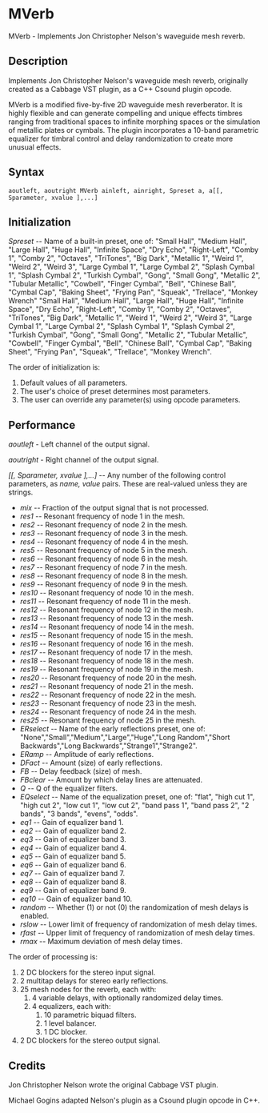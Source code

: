 # MVerb

MVerb - Implements Jon Christopher Nelson's waveguide mesh reverb.
 
## Description

Implements Jon Christopher Nelson's waveguide mesh reverb, originally created 
as a Cabbage VST plugin, as a C++ Csound plugin opcode.

MVerb is a modified five-by-five 2D waveguide mesh reverberator. It is highly 
flexible and can generate compelling and unique effects timbres ranging from 
traditional spaces to infinite morphing spaces or the simulation of metallic 
plates or cymbals. The plugin incorporates a 10-band parametric equalizer for 
timbral control and delay randomization to create more unusual effects.

## Syntax
```
aoutleft, aoutright MVerb ainleft, ainright, Spreset a, a[[, Sparameter, xvalue ],...]
```
## Initialization

*Spreset* -- Name of a built-in preset, one of: "Small Hall", "Medium Hall", "Large Hall", "Huge Hall", "Infinite Space", "Dry Echo", "Right-Left", "Comby 1", "Comby 2", "Octaves", "TriTones", "Big Dark", "Metallic 1", "Weird 1", "Weird 2", "Weird 3", "Large Cymbal 1", "Large Cymbal 2", "Splash Cymbal 1", "Splash Cymbal 2", "Turkish Cymbal", "Gong", "Small Gong", "Metallic 2", "Tubular Metallic", "Cowbell", "Finger Cymbal", "Bell", "Chinese Ball", "Cymbal Cap", "Baking Sheet", "Frying Pan", "Squeak", "Trellace", "Monkey Wrench"
"Small Hall", "Medium Hall", "Large Hall", "Huge Hall", "Infinite Space", "Dry Echo", "Right-Left", "Comby 1", "Comby 2", "Octaves", "TriTones", "Big Dark", "Metallic 1", "Weird 1", "Weird 2", "Weird 3", "Large Cymbal 1", "Large Cymbal 2", "Splash Cymbal 1", "Splash Cymbal 2", "Turkish Cymbal", "Gong", "Small Gong", "Metallic 2", "Tubular Metallic", "Cowbell", "Finger Cymbal", "Bell", "Chinese Ball", "Cymbal Cap", "Baking Sheet", "Frying Pan", "Squeak", "Trellace", "Monkey Wrench".

The order of initialization is:

1. Default values of all parameters.
2. The user's choice of preset determines most parameters.
3. The user can override any parameter(s) using opcode parameters.

## Performance

*aoutleft* - Left channel of the output signal.

*aoutright* - Right channel of the output signal.

*[[, Sparameter, xvalue ],...]* -- Any number of the following control 
parameters, as *name, value* pairs. These are real-valued unless they are 
strings.

- *mix* -- Fraction of the output signal that is not processed.
- *res1* -- Resonant frequency of node 1 in the mesh.
- *res2* -- Resonant frequency of node 2 in the mesh.
- *res3* -- Resonant frequency of node 3 in the mesh.
- *res4* -- Resonant frequency of node 4 in the mesh.
- *res5* -- Resonant frequency of node 5 in the mesh.
- *res6* -- Resonant frequency of node 6 in the mesh.
- *res7* -- Resonant frequency of node 7 in the mesh.
- *res8* -- Resonant frequency of node 8 in the mesh.
- *res9* -- Resonant frequency of node 9 in the mesh.
- *res10* -- Resonant frequency of node 10 in the mesh.
- *res11* -- Resonant frequency of node 11 in the mesh.
- *res12* -- Resonant frequency of node 12 in the mesh.
- *res13* -- Resonant frequency of node 13 in the mesh.
- *res14* -- Resonant frequency of node 14 in the mesh.
- *res15* -- Resonant frequency of node 15 in the mesh.
- *res16* -- Resonant frequency of node 16 in the mesh.
- *res17* -- Resonant frequency of node 17 in the mesh.
- *res18* -- Resonant frequency of node 18 in the mesh.
- *res19* -- Resonant frequency of node 19 in the mesh.
- *res20* -- Resonant frequency of node 20 in the mesh.
- *res21* -- Resonant frequency of node 21 in the mesh.
- *res22* -- Resonant frequency of node 22 in the mesh.
- *res23* -- Resonant frequency of node 23 in the mesh.
- *res24* -- Resonant frequency of node 24 in the mesh.
- *res25* -- Resonant frequency of node 25 in the mesh.
- *ERselect* -- Name of the early reflections preset, one of: "None","Small","Medium","Large","Huge","Long Random","Short Backwards","Long Backwards","Strange1","Strange2".
- *ERamp* -- Amplitude of early reflections.
- *DFact* -- Amount (size) of early reflections.
- *FB* -- Delay feedback (size) of mesh.
- *FBclear* -- Amount by which delay lines are attenuated.
- *Q* -- Q of the equalizer filters.
- *EQselect* -- Name of the equalization preset, one of: "flat", "high cut 1", "high cut 2", "low cut 1", "low cut 2", "band pass 1", "band pass 2", "2 bands", "3 bands", "evens", "odds".
- *eq1* -- Gain of equalizer band 1.
- *eq2* -- Gain of equalizer band 2.
- *eq3* -- Gain of equalizer band 3.
- *eq4* -- Gain of equalizer band 4.
- *eq5* -- Gain of equalizer band 5.
- *eq6* -- Gain of equalizer band 6.
- *eq7* -- Gain of equalizer band 7.
- *eq8* -- Gain of equalizer band 8.
- *eq9* -- Gain of equalizer band 9.
- *eq10* -- Gain of equalizer band 10.
- *random* -- Whether (1) or not (0) the randomization of mesh delays is enabled.
- *rslow* -- Lower limit of frequency of randomization of mesh delay times.
- *rfast* -- Upper limit of frequency of randomization of mesh delay times.
- *rmax* -- Maximum deviation of mesh delay times. 
    
The order of processing is:

1.  2 DC blockers for the stereo input signal.
2.  2 multitap delays for stereo early reflections.
3.  25 mesh nodes for the reverb, each with:
    1.  4 variable delays, with optionally randomized delay times.
    1.  4 equalizers, each with:    
        1.  10 parametric biquad filters.
        2.  1 level balancer.
        3.  1 DC blocker.        
4.  2 DC blockers for the stereo output signal.

## Credits

Jon Christopher Nelson wrote the original Cabbage VST plugin.

Michael Gogins adapted Nelson's plugin as a Csound plugin opcode in C++.
